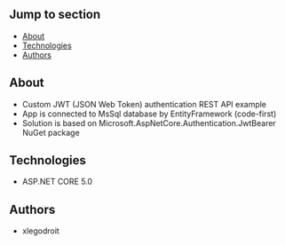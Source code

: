 ## Jump to section
* [About](#about)
* [Technologies](#technologies)
* [Authors](#authors)

## About
* Custom JWT (JSON Web Token) authentication REST API example
* App is connected to MsSql database by EntityFramework (code-first)
* Solution is based on Microsoft.AspNetCore.Authentication.JwtBearer NuGet package

## Technologies
* ASP.NET CORE 5.0

## Authors
* xlegodroit
